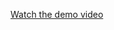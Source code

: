 [Watch the demo video](https://github.com/SumanthAmiiti/NaanMudhalvan_Freelancing/blob/main/naan.mp4)
